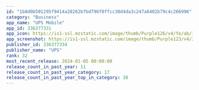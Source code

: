 ```yaml
---
id: "1b8d0b501295f9414a28262bfbd796f0ffcc30d4da3c247a6402b79c4c266996"
category: "Business"
app_name: "UPS Mobile"
app_id: 336377331
app_icon: https://is1-ssl.mzstatic.com/image/thumb/Purple126/v4/fe/ab/16/feab168b-7d28-a8cd-5bd1-1af3c09d774b/AppIcons-1x_U007emarketing-3-0-85-220.png/1024x1024bb.png
app_screenshot: https://is1-ssl.mzstatic.com/image/thumb/Purple123/v4/3d/b1/6e/3db16eed-bdd7-4a7b-2dd3-4438db3f1e2e/pr_source.png/1242x2688bb.png
publisher_id: 336377334
publisher_name: "UPS"
rank: 32
most_recent_release: 2024-01-05 00:00:00
release_count_in_past_year: 11
release_count_in_past_year_category: 17
release_count_in_past_year_top_in_category: 38
---
```

